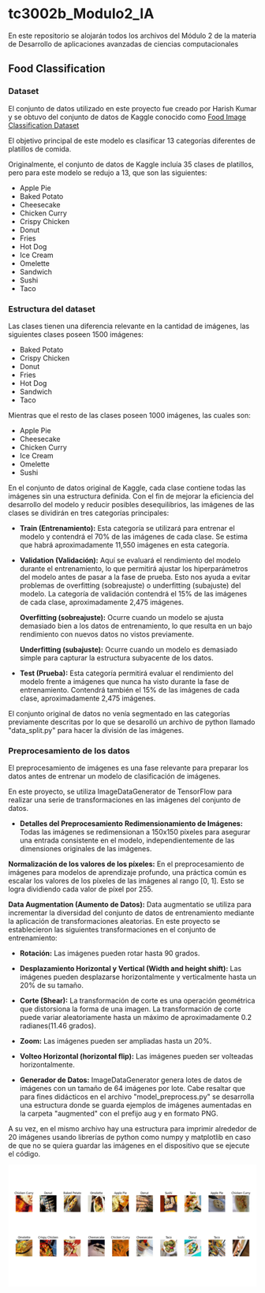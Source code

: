 # tc3002b_Modulo2_IA
En este repositorio se alojarán todos los archivos del Módulo 2 de la materia de Desarrollo de aplicaciones avanzadas de ciencias computacionales

## Food Classification

### Dataset

El conjunto de datos utilizado en este proyecto fue creado por Harish Kumar y se obtuvo del conjunto de datos de Kaggle conocido como [Food Image Classification Dataset](https://www.https://www.kaggle.com/datasets/harishkumardatalab/food-image-classification-dataset)

El objetivo principal de este modelo es clasificar 13 categorías diferentes de platillos de comida.

Originalmente, el conjunto de datos de Kaggle incluía 35 clases de platillos, pero para este modelo se redujo a 13, que son las siguientes:
* Apple Pie
* Baked Potato
* Cheesecake
* Chicken Curry
* Crispy Chicken
* Donut
* Fries
* Hot Dog
* Ice Cream
* Omelette
* Sandwich
* Sushi
* Taco

### Estructura del dataset
Las clases tienen una diferencia relevante en la cantidad de imágenes, las siguientes clases poseen 1500 imágenes:
* Baked Potato
* Crispy Chicken
* Donut
* Fries
* Hot Dog
* Sandwich
* Taco

Mientras que el resto de las clases poseen 1000 imágenes, las cuales son:
* Apple Pie
* Cheesecake
* Chicken Curry
* Ice Cream
* Omelette
* Sushi

En el conjunto de datos original de Kaggle, cada clase contiene todas las imágenes sin una estructura definida. Con el fin de mejorar la eficiencia del desarrollo del modelo y reducir posibles desequilibrios, las imágenes de las clases se dividirán en tres categorías principales:

* **Train (Entrenamiento):** Esta categoría se utilizará para entrenar el modelo y contendrá el 70% de las imágenes de cada clase. Se estima que habrá aproximadamente 11,550 imágenes en esta categoría.

* **Validation (Validación):** Aquí se evaluará el rendimiento del modelo durante el entrenamiento, lo que permitirá ajustar los hiperparámetros del modelo antes de pasar a la fase de prueba. Esto nos ayuda a evitar problemas de overfitting (sobreajuste) o underfitting (subajuste) del modelo. La categoría de validación contendrá el 15% de las imágenes de cada clase, aproximadamente 2,475 imágenes.

  **Overfitting (sobreajuste):** Ocurre cuando un modelo se ajusta demasiado bien a los datos de entrenamiento, lo que resulta en un bajo rendimiento con nuevos datos no vistos previamente.

  **Underfitting (subajuste):** Ocurre cuando un modelo es demasiado simple para capturar la estructura subyacente de los datos. 

* **Test (Prueba):** Esta categoría permitirá evaluar el rendimiento del modelo frente a imágenes que nunca ha visto durante la fase de entrenamiento. Contendrá también el 15% de las imágenes de cada clase, aproximadamente 2,475 imágenes.

El conjunto original de datos no venía segmentado en las categorías previamente descritas por lo que se desarolló un archivo de python llamado "data_split.py" para hacer la división de las imágenes.

### Preprocesamiento de los datos

El preprocesamiento de imágenes es una fase relevante para preparar los datos antes de entrenar un modelo de clasificación de imágenes. 

En este proyecto, se utiliza ImageDataGenerator de TensorFlow para realizar una serie de transformaciones en las imágenes del conjunto de datos.

* **Detalles del Preprocesamiento**
**Redimensionamiento de Imágenes:**
Todas las imágenes se redimensionan a 150x150 píxeles para asegurar una entrada consistente en el modelo, independientemente de las dimensiones originales de las imágenes.

**Normalización de los valores de los píxeles:**
En el preprocesamiento de imágenes para modelos de aprendizaje profundo, una práctica común es escalar los valores de los píxeles de las imágenes al rango [0, 1]. Esto se logra dividiendo cada valor de píxel por 255.

**Data Augmentation (Aumento de Datos):**
Data augmentatio se utiliza para incrementar la diversidad del conjunto de datos de entrenamiento mediante la aplicación de transformaciones aleatorias. En este proyecto se establecieron las siguientes transformaciones en el conjunto de entrenamiento:

* **Rotación:** Las imágenes pueden rotar hasta 90 grados.
* **Desplazamiento Horizontal y Vertical (Width and height shift):** Las imágenes pueden desplazarse horizontalmente y verticalmente hasta un 20% de su tamaño.
* **Corte (Shear):** La transformación de corte es una operación geométrica que distorsiona la forma de una imagen. La transformación de corte puede variar aleatoriamente hasta un máximo de aproximadamente 0.2 radianes(11.46 grados).
* **Zoom:** Las imágenes pueden ser ampliadas hasta un 20%.
* **Volteo Horizontal (horizontal flip):** Las imágenes pueden ser volteadas horizontalmente.

* **Generador de Datos:**
ImageDataGenerator genera lotes de datos de imágenes con un tamaño de 64 imágenes por lote. Cabe resaltar que para fines didácticos en el archivo "model_preprocess.py" se desarrolla una estructura donde se guarda ejemplos de imágenes aumentadas en la carpeta "augmented" con el prefijo aug y en formato PNG.

A su vez, en el mismo archivo hay una estructura para imprimir alrededor de 20 imágenes usando librerías de python como numpy y matplotlib en caso de que no se quiera guardar las imágenes en el dispositivo que se ejecute el código.

![preprocessExample](images/preprocessing_example.png)

